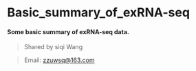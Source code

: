 # Basic_summary_of_exRNA-seq

#### Some basic summary of exRNA-seq data.
> Shared by siqi Wang

> Email: zzuwsq@163.com

